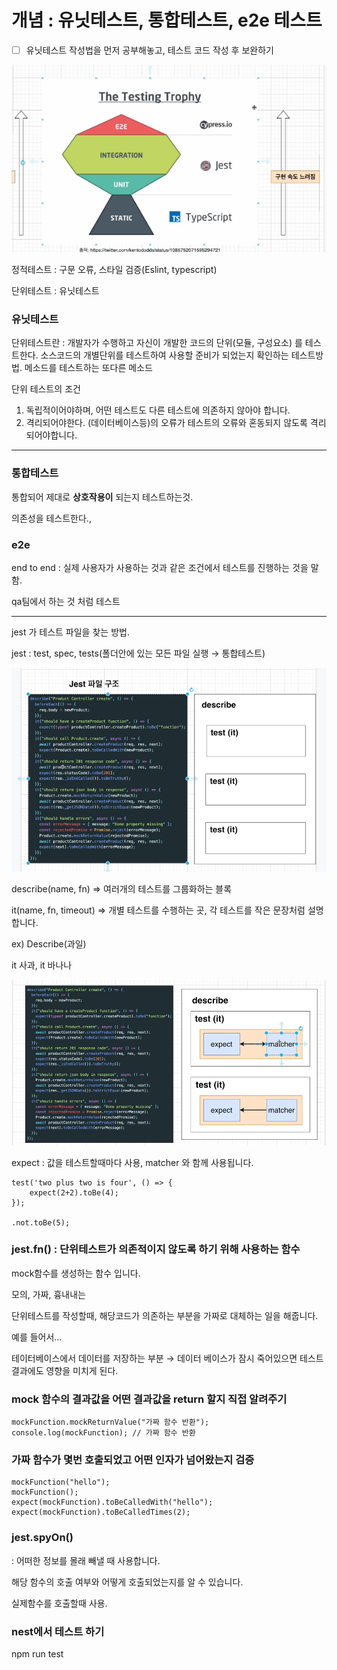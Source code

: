 # 개념 : 유닛테스트, 통합테스트, e2e 테스트

- [ ] 유닛테스트 작성법을 먼저 공부해놓고, 테스트 코드 작성 후 보완하기

![Untitled](../../Picture/Untitled.png)

정적테스트 : 구문 오류, 스타일 검증(Eslint, typescript)

단위테스트 : 유닛테스트

### 유닛테스트

단위테스트란 : 개발자가 수행하고 자신이 개발한 코드의 단위(모듈, 구성요소) 를 테스트한다. 소스코드의 개별단위를 테스트하여 사용할 준비가 되었는지 확인하는 테스트방법. 메소드를 테스트하는 또다른 메소드

단위 테스트의 조건

1. 독립적이어야하며, 어떤 테스트도 다른 테스트에 의존하지 않아야 합니다.
2. 격리되어야한다. (데이터베이스등)의 오류가 테스트의 오류와 혼동되지 않도록 격리되어야합니다.

---

### 통합테스트

통합되어 제대로 **상호작용이** 되는지 테스트하는것.

의존성을 테스트한다.,

### e2e

end to end : 실제 사용자가 사용하는 것과 같은 조건에서 테스트를 진행하는 것을 말함.

qa팀에서 하는 것 처럼 테스트

---

jest 가 테스트 파일을 찾는 방법.

jest : test, spec, tests(폴더안에 있는 모든 파일 실행 → 통합테스트)

![Untitled](../../Picture/jest파일구조.png)

describe(name, fn) ⇒ 여러개의 테스트를 그룹화하는 블록

it(name, fn, timeout) ⇒ 개별 테스트를 수행하는 곳, 각 테스트를 작은 문장처럼 설명합니다.

ex) Describe(과일)

it 사과, it 바나나

![Untitled](../../Picture/마지막.png)

expect : 값을 테스트할때마다 사용, matcher 와 함께 사용됩니다.

```tsx
test('two plus two is four', () => {
	expect(2+2).toBe(4);
});

.not.toBe(5);
```

### jest.fn() : 단위테스트가 의존적이지 않도록 하기 위해 사용하는 함수

mock함수를 생성하는 함수 입니다.

모의, 가짜, 흉내내는

단위테스트를 작성할때, 해당코드가 의존하는 부분을 가짜로 대체하는 일을 해줍니다.

예를 들어서…

테이터베이스에서 데이터를 저장하는 부분 → 데이터 베이스가 잠시 죽어있으면 테스트 결과에도 영향을 미치게 된다.

### mock 함수의 결과값을 어떤 결과값을 return 할지 직접 알려주기

```tsx
mockFunction.mockReturnValue("가짜 함수 반환");
console.log(mockFunction); // 가짜 함수 반환
```

### 가짜 함수가 몇번 호출되었고 어떤 인자가 넘어왔는지 검증

```tsx
mockFunction("hello");
mockFunction();
expect(mockFunction).toBeCalledWith("hello");
expect(mockFunction).toBeCalledTimes(2);
```

### jest.spyOn()

: 어떠한 정보를 몰래 빼낼 때 사용합니다.

해당 함수의 호출 여부와 어떻게 호출되었는지를 알 수 있습니다.

실제함수를 호출할때 사용.

### nest에서 테스트 하기

npm run test

